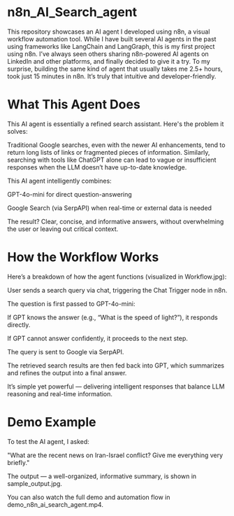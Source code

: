 # n8n_AI_Search_agent

This repository showcases an AI agent I developed using n8n, a visual workflow automation tool. While I have built several AI agents in the past using frameworks like LangChain and LangGraph, this is my first project using n8n. I’ve always seen others sharing n8n-powered AI agents on LinkedIn and other platforms, and finally decided to give it a try. To my surprise, building the same kind of agent that usually takes me 2.5+ hours, took just 15 minutes in n8n. It’s truly that intuitive and developer-friendly.

# What This Agent Does
This AI agent is essentially a refined search assistant. Here's the problem it solves:

Traditional Google searches, even with the newer AI enhancements, tend to return long lists of links or fragmented pieces of information. Similarly, searching with tools like ChatGPT alone can lead to vague or insufficient responses when the LLM doesn’t have up-to-date knowledge.

This AI agent intelligently combines:

GPT-4o-mini for direct question-answering

Google Search (via SerpAPI) when real-time or external data is needed

The result? Clear, concise, and informative answers, without overwhelming the user or leaving out critical context.

# How the Workflow Works
Here’s a breakdown of how the agent functions (visualized in Workflow.jpg):

User sends a search query via chat, triggering the Chat Trigger node in n8n.

The question is first passed to GPT-4o-mini:

If GPT knows the answer (e.g., “What is the speed of light?”), it responds directly.

If GPT cannot answer confidently, it proceeds to the next step.

The query is sent to Google via SerpAPI.

The retrieved search results are then fed back into GPT, which summarizes and refines the output into a final answer.

It’s simple yet powerful — delivering intelligent responses that balance LLM reasoning and real-time information.

# Demo Example
To test the AI agent, I asked:

"What are the recent news on Iran-Israel conflict? Give me everything very briefly."

The output — a well-organized, informative summary, is shown in sample_output.jpg.

You can also watch the full demo and automation flow in demo_n8n_ai_search_agent.mp4.
